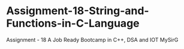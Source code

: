 # Assignment-18-String-and-Functions-in-C-Language
Assignment - 18 A Job Ready Bootcamp in C++, DSA and IOT MySirG
